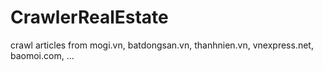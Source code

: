 # CrawlerRealEstate
crawl articles from mogi.vn, batdongsan.vn, thanhnien.vn, vnexpress.net, baomoi.com, ...
